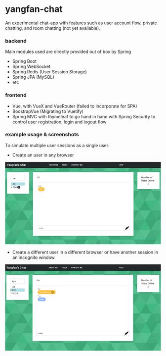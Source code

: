 # yangfan-chat
An experimental chat-app with features such as user account flow, private chatting, and 
room chatting (not yet available).
###  backend
Main modules used are directly provided out of box by Spring
* Spring Boot
* Spring WebSocket
* Spring Redis (User Session Storage)
* Spring JPA (MySQL)
* etc
### frontend
* Vue, with VueX and VueRouter (failed to incorporate for SPA)
* BoostrapVue (Migrating to Vuetify)
* Spring MVC with thymeleaf to go hand in hand with Spring Security to control user
registration, login and logout flow
### example usage & screenshots
To simulate multiple user sessions as a single user: 

* Create an user in any browser

![alt text](images/sample1.PNG)

* Create a different user in a different browser or have another session in an incognito window.
 
![alt text](images/sample2.PNG)